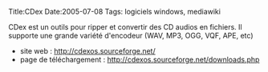 Title:CDex
Date:2005-07-08
Tags: logiciels windows,  mediawiki

CDex est un outils pour ripper et convertir des CD audios en fichiers.
Il supporte une grande variété d'encodeur (WAV, MP3, OGG, VQF, APE, etc)

-   site web : <http://cdexos.sourceforge.net/>
-   page de téléchargement :
    <http://cdexos.sourceforge.net/downloads.php>

